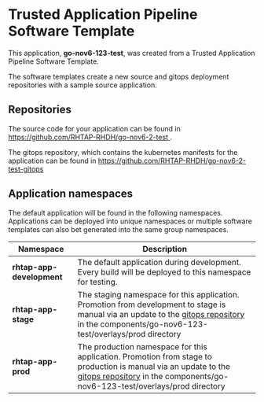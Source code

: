 # Trusted Application Pipeline Software Template

This application, **go-nov6-123-test**, was created from a Trusted Application Pipeline Software Template.

The software templates create a new source and gitops deployment repositories with a sample source application. 

## Repositories

The source code for your application can be found in [https://github.com/RHTAP-RHDH/go-nov6-2-test ](https://github.com/RHTAP-RHDH/go-nov6-2-test ).
 
The gitops repository, which contains the kubernetes manifests for the application can be found in 
[https://github.com/RHTAP-RHDH/go-nov6-2-test-gitops ](https://github.com/RHTAP-RHDH/go-nov6-2-test-gitops ) 

## Application namespaces 

The default application will be found in the following namespaces. Applications can be deployed into unique namespaces or multiple software templates can also bet generated into the same group namespaces.  

|  Namespace   |  Description   |  
| -------- | -------- |   
| **rhtap-app-development** | The default application during development. Every build will be deployed to this namespace for testing. | 
| **rhtap-app-stage** | The staging namespace for this application. Promotion from development to stage is manual via an update to the [gitops repository](https://github.com/RHTAP-RHDH/go-nov6-2-test-gitops ) in the components/go-nov6-123-test/overlays/prod directory |  
| **rhtap-app-prod** | The production namespace for this application. Promotion from stage to production is manual via an update to the [gitops repository](https://github.com/RHTAP-RHDH/go-nov6-2-test-gitops ) in the components/go-nov6-123-test/overlays/prod directory | 